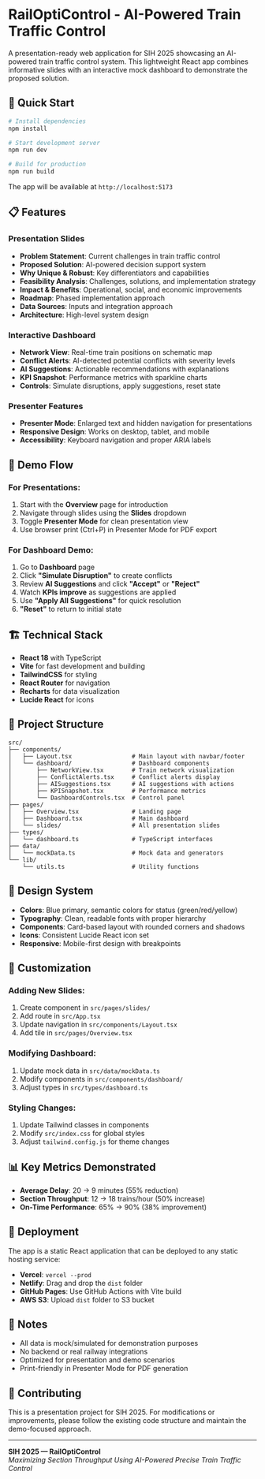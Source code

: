 # RailOptiControl - AI-Powered Train Traffic Control

A presentation-ready web application for SIH 2025 showcasing an AI-powered train traffic control system. This lightweight React app combines informative slides with an interactive mock dashboard to demonstrate the proposed solution.

## 🚀 Quick Start

```bash
# Install dependencies
npm install

# Start development server
npm run dev

# Build for production
npm run build
```

The app will be available at `http://localhost:5173`

## 📋 Features

### Presentation Slides
- **Problem Statement**: Current challenges in train traffic control
- **Proposed Solution**: AI-powered decision support system
- **Why Unique & Robust**: Key differentiators and capabilities
- **Feasibility Analysis**: Challenges, solutions, and implementation strategy
- **Impact & Benefits**: Operational, social, and economic improvements
- **Roadmap**: Phased implementation approach
- **Data Sources**: Inputs and integration approach
- **Architecture**: High-level system design

### Interactive Dashboard
- **Network View**: Real-time train positions on schematic map
- **Conflict Alerts**: AI-detected potential conflicts with severity levels
- **AI Suggestions**: Actionable recommendations with explanations
- **KPI Snapshot**: Performance metrics with sparkline charts
- **Controls**: Simulate disruptions, apply suggestions, reset state

### Presenter Features
- **Presenter Mode**: Enlarged text and hidden navigation for presentations
- **Responsive Design**: Works on desktop, tablet, and mobile
- **Accessibility**: Keyboard navigation and proper ARIA labels

## 🎯 Demo Flow

### For Presentations:
1. Start with the **Overview** page for introduction
2. Navigate through slides using the **Slides** dropdown
3. Toggle **Presenter Mode** for clean presentation view
4. Use browser print (Ctrl+P) in Presenter Mode for PDF export

### For Dashboard Demo:
1. Go to **Dashboard** page
2. Click **"Simulate Disruption"** to create conflicts
3. Review **AI Suggestions** and click **"Accept"** or **"Reject"**
4. Watch **KPIs improve** as suggestions are applied
5. Use **"Apply All Suggestions"** for quick resolution
6. **"Reset"** to return to initial state

## 🏗️ Technical Stack

- **React 18** with TypeScript
- **Vite** for fast development and building
- **TailwindCSS** for styling
- **React Router** for navigation
- **Recharts** for data visualization
- **Lucide React** for icons

## 📁 Project Structure

```
src/
├── components/
│   ├── Layout.tsx                 # Main layout with navbar/footer
│   └── dashboard/                 # Dashboard components
│       ├── NetworkView.tsx        # Train network visualization
│       ├── ConflictAlerts.tsx     # Conflict alerts display
│       ├── AISuggestions.tsx      # AI suggestions with actions
│       ├── KPISnapshot.tsx        # Performance metrics
│       └── DashboardControls.tsx  # Control panel
├── pages/
│   ├── Overview.tsx               # Landing page
│   ├── Dashboard.tsx              # Main dashboard
│   └── slides/                    # All presentation slides
├── types/
│   └── dashboard.ts               # TypeScript interfaces
├── data/
│   └── mockData.ts                # Mock data and generators
└── lib/
    └── utils.ts                   # Utility functions
```

## 🎨 Design System

- **Colors**: Blue primary, semantic colors for status (green/red/yellow)
- **Typography**: Clean, readable fonts with proper hierarchy
- **Components**: Card-based layout with rounded corners and shadows
- **Icons**: Consistent Lucide React icon set
- **Responsive**: Mobile-first design with breakpoints

## 🔧 Customization

### Adding New Slides:
1. Create component in `src/pages/slides/`
2. Add route in `src/App.tsx`
3. Update navigation in `src/components/Layout.tsx`
4. Add tile in `src/pages/Overview.tsx`

### Modifying Dashboard:
1. Update mock data in `src/data/mockData.ts`
2. Modify components in `src/components/dashboard/`
3. Adjust types in `src/types/dashboard.ts`

### Styling Changes:
1. Update Tailwind classes in components
2. Modify `src/index.css` for global styles
3. Adjust `tailwind.config.js` for theme changes

## 📊 Key Metrics Demonstrated

- **Average Delay**: 20 → 9 minutes (55% reduction)
- **Section Throughput**: 12 → 18 trains/hour (50% increase)
- **On-Time Performance**: 65% → 90% (38% improvement)

## 🚀 Deployment

The app is a static React application that can be deployed to any static hosting service:

- **Vercel**: `vercel --prod`
- **Netlify**: Drag and drop the `dist` folder
- **GitHub Pages**: Use GitHub Actions with Vite build
- **AWS S3**: Upload `dist` folder to S3 bucket

## 📝 Notes

- All data is mock/simulated for demonstration purposes
- No backend or real railway integrations
- Optimized for presentation and demo scenarios
- Print-friendly in Presenter Mode for PDF generation

## 🤝 Contributing

This is a presentation project for SIH 2025. For modifications or improvements, please follow the existing code structure and maintain the demo-focused approach.

---

**SIH 2025 — RailOptiControl**  
*Maximizing Section Throughput Using AI-Powered Precise Train Traffic Control*
